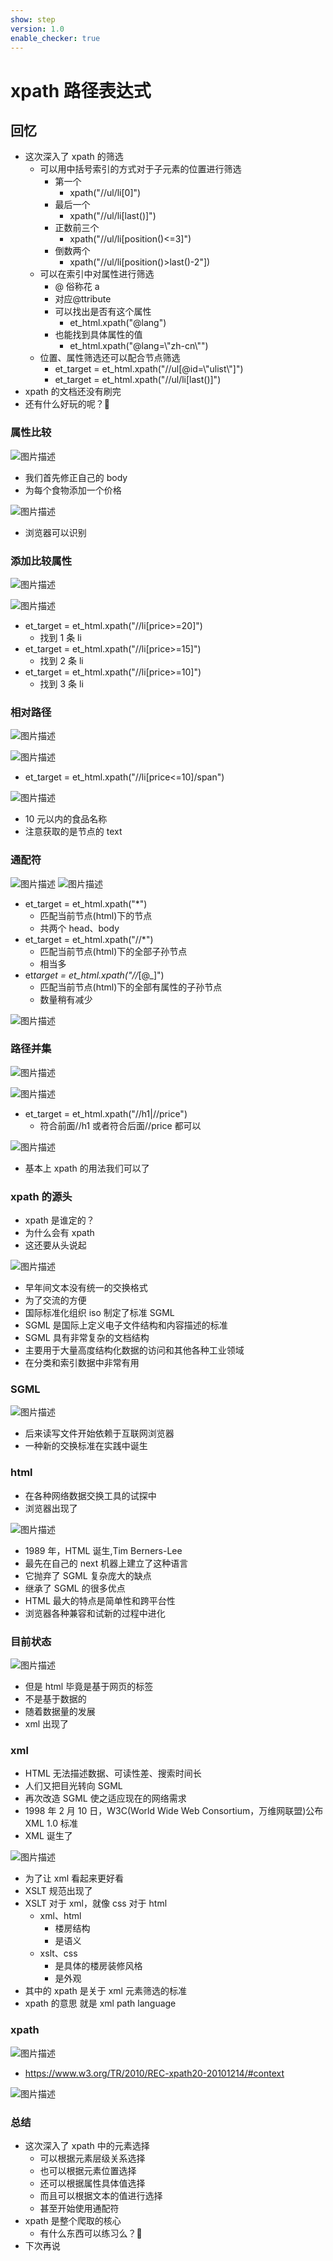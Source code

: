 ```yaml
---
show: step
version: 1.0
enable_checker: true
---
```


# xpath 路径表达式

## 回忆

- 这次深入了 xpath 的筛选
  - 可以用中括号索引的方式对于子元素的位置进行筛选
    - 第一个
      - xpath("//ul/li[0]")
    - 最后一个
      - xpath("//ul/li[last()]")
    - 正数前三个
      - xpath("//ul/li[position()<=3]")
    - 倒数两个
      - xpath("//ul/li[position()>last()-2"])
  - 可以在索引中对属性进行筛选
    - @ 俗称花 a
    - 对应@ttribute
    - 可以找出是否有这个属性
      - et_html.xpath("@lang")
    - 也能找到具体属性的值
      - et_html.xpath("@lang=\\"zh-cn\\"")
  - 位置、属性筛选还可以配合节点筛选
    - et_target = et_html.xpath("//ul[@id=\\"ulist\\"]")
    - et_target = et_html.xpath("//ul/li[last()]")
- xpath 的文档还没有刷完
- 还有什么好玩的呢？🤔

### 属性比较

![图片描述](https://doc.shiyanlou.com/courses/uid1190679-20210902-1630566795961)

- 我们首先修正自己的 body
- 为每个食物添加一个价格

![图片描述](https://doc.shiyanlou.com/courses/uid1190679-20210902-1630567652670)

- 浏览器可以识别

### 添加比较属性

![图片描述](https://doc.shiyanlou.com/courses/uid1190679-20210902-1630568001180)

![图片描述](https://doc.shiyanlou.com/courses/uid1190679-20210902-1630568053897)

- et_target = et_html.xpath("//li[price>=20]")
  - 找到 1 条 li
- et_target = et_html.xpath("//li[price>=15]")
  - 找到 2 条 li
- et_target = et_html.xpath("//li[price>=10]")
  - 找到 3 条 li

### 相对路径

![图片描述](https://doc.shiyanlou.com/courses/uid1190679-20210902-1630568371007)

![图片描述](https://doc.shiyanlou.com/courses/uid1190679-20210902-1630568001180)

- et_target = et_html.xpath("//li[price<=10]/span")

![图片描述](https://doc.shiyanlou.com/courses/uid1190679-20210902-1630568509341)

- 10 元以内的食品名称
- 注意获取的是节点的 text

### 通配符

![图片描述](https://doc.shiyanlou.com/courses/uid1190679-20210902-1630568599049)
![图片描述](https://doc.shiyanlou.com/courses/uid1190679-20210902-1630568001180)

- et_target = et_html.xpath("\*")
  - 匹配当前节点(html)下的节点
  - 共两个 head、body
- et_target = et_html.xpath("//\*")
  - 匹配当前节点(html)下的全部子孙节点
  - 相当多
- et*target = et_html.xpath("//*[@_]")
  - 匹配当前节点(html)下的全部有属性的子孙节点
  - 数量稍有减少

![图片描述](https://doc.shiyanlou.com/courses/uid1190679-20210902-1630568678960)

### 路径并集

![图片描述](https://doc.shiyanlou.com/courses/uid1190679-20210902-1630569224426)

![图片描述](https://doc.shiyanlou.com/courses/uid1190679-20210902-1630568001180)

- et_target = et_html.xpath("//h1|//price")
  - 符合前面//h1 或者符合后面//price 都可以

![图片描述](https://doc.shiyanlou.com/courses/uid1190679-20210902-1630569244150)

- 基本上 xpath 的用法我们可以了

### xpath 的源头

- xpath 是谁定的？
- 为什么会有 xpath
- 这还要从头说起

![图片描述](https://doc.shiyanlou.com/courses/uid1190679-20210902-1630569561042)

- 早年间文本没有统一的交换格式
- 为了交流的方便
- 国际标准化组织 iso 制定了标准 SGML
- SGML 是国际上定义电子文件结构和内容描述的标准
- SGML 具有非常复杂的文档结构
- 主要用于大量高度结构化数据的访问和其他各种工业领域
- 在分类和索引数据中非常有用

### SGML

![图片描述](https://doc.shiyanlou.com/courses/uid1190679-20210902-1630569551704)

- 后来读写文件开始依赖于互联网浏览器
- 一种新的交换标准在实践中诞生

### html

- 在各种网络数据交换工具的试探中
- 浏览器出现了

![图片描述](https://doc.shiyanlou.com/courses/uid1190679-20210902-1630570031771)

- 1989 年，HTML 诞生,Tim Berners-Lee
- 最先在自己的 next 机器上建立了这种语言
- 它抛弃了 SGML 复杂庞大的缺点
- 继承了 SGML 的很多优点
- HTML 最大的特点是简单性和跨平台性
- 浏览器各种兼容和试新的过程中进化

### 目前状态

![图片描述](https://doc.shiyanlou.com/courses/uid1190679-20210902-1630569932502)

- 但是 html 毕竟是基于网页的标签
- 不是基于数据的
- 随着数据量的发展
- xml 出现了

### xml

- HTML 无法描述数据、可读性差、搜索时间长
- 人们又把目光转向 SGML
- 再次改造 SGML 使之适应现在的网络需求
- 1998 年 2 月 10 日，W3C(World Wide Web Consortium，万维网联盟)公布 XML 1.0 标准
- XML 诞生了

![图片描述](https://doc.shiyanlou.com/courses/uid1190679-20210902-1630570251257)

- 为了让 xml 看起来更好看
- XSLT 规范出现了
- XSLT 对于 xml，就像 css 对于 html
  - xml、html
    - 楼房结构
    - 是语义
  - xslt、css
    - 是具体的楼房装修风格
    - 是外观
- 其中的 xpath 是关于 xml 元素筛选的标准
- xpath 的意思 就是 xml path language

### xpath

![图片描述](https://doc.shiyanlou.com/courses/uid1190679-20210902-1630570677195)

- https://www.w3.org/TR/2010/REC-xpath20-20101214/#context

![图片描述](https://doc.shiyanlou.com/courses/uid1190679-20210902-1630570705394)

### 总结

- 这次深入了 xpath 中的元素选择
  - 可以根据元素层级关系选择
  - 也可以根据元素位置选择
  - 还可以根据属性具体值选择
  - 而且可以根据文本的值进行选择
  - 甚至开始使用通配符
- xpath 是整个爬取的核心
  - 有什么东西可以练习么？🤔
- 下次再说
